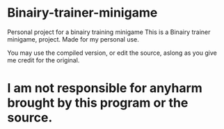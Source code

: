# Binairy-trainer-minigame
Personal project for a binairy training minigame
This is a Binairy trainer minigame, project. Made for my personal use.

You may use the compiled version, or edit the source, aslong as you give me credit for the original.

# I am not responsible for anyharm brought by this program or the source.
